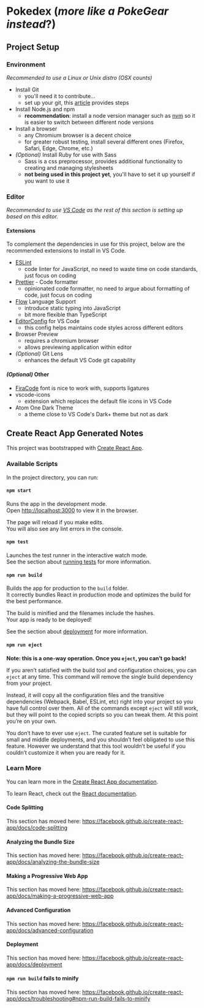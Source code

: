 # Pokedex (_more like a PokeGear instead_?)

## Project Setup

### Environment

_Recommended to use a Linux or Unix distro (OSX counts)_

- Install Git
  - you'll need it to contribute...
  - set up your git, this [article](https://git-scm.com/book/en/v2/Getting-Started-First-Time-Git-Setup) provides steps
- Install Node.js and npm
  - **recommendation**: install a node version manager such as [nvm](https://github.com/nvm-sh/nvm) so it is easier to switch between different node versions
- Install a browser
  - any Chromium browser is a decent choice
  - for greater robust testing, install several different ones (Firefox, Safari, Edge, Chrome, etc.)
- _(Optional)_ Install Ruby for use with Sass
  - Sass is a css preprocessor, provides additional functionality to creating and managing stylesheets
  - **not being used in this project yet**, you'll have to set it up yourself if you want to use it

### Editor

_Recommended to use [VS Code](https://code.visualstudio.com/) as the rest of this section is setting up based on this editor._

#### Extensions

To complement the dependencies in use for this project, below are the recommended extensions to install in VS Code.

- [ESLint](https://eslint.org/)
  - code linter for JavaScript, no need to waste time on code standards, just focus on coding
- [Prettier](https://prettier.io/) - Code formatter
  - opinionated code formatter, no need to argue about formatting of code, just focus on coding
- [Flow](https://flow.org/) Language Support
  - introduce static typing into JavaScript
  - bit more flexible than TypeScript
- [EditorConfig](https://editorconfig.org/) for VS Code
  - this config helps maintains code styles across different editors
- Browser Preview
  - requires a chromium browser
  - allows previewing application within editor
- _(Optional)_ Git Lens
  - enhances the default VS Code git capability

#### _(Optional)_ Other

- [FiraCode](https://github.com/tonsky/FiraCode) font is nice to work with, supports ligatures
- vscode-icons
  - extension which replaces the default file icons in VS Code
- Atom One Dark Theme
  - a theme close to VS Code's Dark+ theme but not as dark

## Create React App Generated Notes

This project was bootstrapped with [Create React App](https://github.com/facebook/create-react-app).

### Available Scripts

In the project directory, you can run:

#### `npm start`

Runs the app in the development mode.<br>
Open [http://localhost:3000](http://localhost:3000) to view it in the browser.

The page will reload if you make edits.<br>
You will also see any lint errors in the console.

#### `npm test`

Launches the test runner in the interactive watch mode.<br>
See the section about [running tests](https://facebook.github.io/create-react-app/docs/running-tests) for more information.

#### `npm run build`

Builds the app for production to the `build` folder.<br>
It correctly bundles React in production mode and optimizes the build for the best performance.

The build is minified and the filenames include the hashes.<br>
Your app is ready to be deployed!

See the section about [deployment](https://facebook.github.io/create-react-app/docs/deployment) for more information.

#### `npm run eject`

**Note: this is a one-way operation. Once you `eject`, you can’t go back!**

If you aren’t satisfied with the build tool and configuration choices, you can `eject` at any time. This command will remove the single build dependency from your project.

Instead, it will copy all the configuration files and the transitive dependencies (Webpack, Babel, ESLint, etc) right into your project so you have full control over them. All of the commands except `eject` will still work, but they will point to the copied scripts so you can tweak them. At this point you’re on your own.

You don’t have to ever use `eject`. The curated feature set is suitable for small and middle deployments, and you shouldn’t feel obligated to use this feature. However we understand that this tool wouldn’t be useful if you couldn’t customize it when you are ready for it.

### Learn More

You can learn more in the [Create React App documentation](https://facebook.github.io/create-react-app/docs/getting-started).

To learn React, check out the [React documentation](https://reactjs.org/).

#### Code Splitting

This section has moved here: https://facebook.github.io/create-react-app/docs/code-splitting

#### Analyzing the Bundle Size

This section has moved here: https://facebook.github.io/create-react-app/docs/analyzing-the-bundle-size

#### Making a Progressive Web App

This section has moved here: https://facebook.github.io/create-react-app/docs/making-a-progressive-web-app

#### Advanced Configuration

This section has moved here: https://facebook.github.io/create-react-app/docs/advanced-configuration

#### Deployment

This section has moved here: https://facebook.github.io/create-react-app/docs/deployment

#### `npm run build` fails to minify

This section has moved here: https://facebook.github.io/create-react-app/docs/troubleshooting#npm-run-build-fails-to-minify
